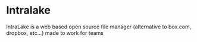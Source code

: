 # Intralake
IntraLake is a web based open source  file manager (alternative to box.com, dropbox, etc...) made to work for teams
